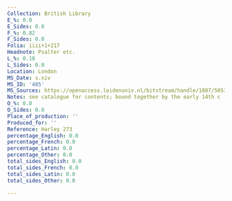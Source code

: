 ```yaml
---
Collection: British Library
E_%: 0.0
E_Sides: 0.0
F_%: 0.82
F_Sides: 0.0
Folia: iiii+1+217
Headnote: Psalter etc.
L_%: 0.18
L_Sides: 0.0
Location: London
MS_Date: s.xiv
MS_ID: '485'
MS_Sources: https://openaccess.leidenuniv.nl/bitstream/handle/1887/50536/MurchisonPQ95_2W24424.pdf?sequence=1
Notes: see catalogue for contents; bound together by the early 14th c
O_%: 0.0
O_Sides: 0.0
Place_of_production: ''
Produced_for: ''
Reference: Harley 273
percentage_English: 0.0
percentage_French: 0.0
percentage_Latin: 0.0
percentage_Other: 0.0
total_sides_English: 0.0
total_sides_French: 0.0
total_sides_Latin: 0.0
total_sides_Other: 0.0

---
```

